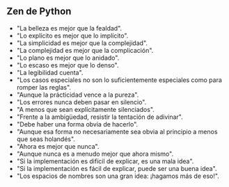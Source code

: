 ## Zen de Python

* "La belleza es mejor que la fealdad".
* "Lo explícito es mejor que lo implícito".
* "La simplicidad es mejor que la complejidad".
* "La complejidad es mejor que la complicación".
* "Lo plano es mejor que lo anidado".
* "Lo escaso es mejor que lo denso".
* "La legibilidad cuenta".
* "Los casos especiales no son lo suficientemente especiales como para romper las reglas".
* "Aunque la prácticidad vence a la pureza".
* "Los errores nunca deben pasar en silencio".
* "A menos que sean explícitamente silenciados".
* "Frente a la ambigüedad, resistir la tentación de adivinar".
* "Debe haber una forma obvia de hacerlo".
* "Aunque esa forma no necesariamente sea obvia al principio a menos que seas holandés".
* "Ahora es mejor que nunca".
* "Aunque nunca es a menudo mejor que ahora mismo".
* "Si la implementación es difícil de explicar, es una mala idea".
* "Si la implementación es fácil de explicar, puede ser una buena idea".
* "Los espacios de nombres son una gran idea: ¡hagamos más de eso!".

